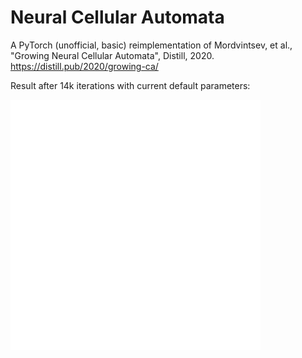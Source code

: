 # Neural Cellular Automata

A PyTorch (unofficial, basic) reimplementation of Mordvintsev, et al., "Growing Neural Cellular Automata", Distill, 2020.
https://distill.pub/2020/growing-ca/

Result after 14k iterations with current default parameters:

<img src="images/test_14000.gif" width="400" height="400">
